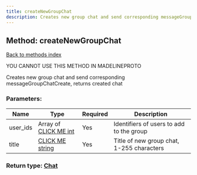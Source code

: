 ```yaml
---
title: createNewGroupChat
description: Creates new group chat and send corresponding messageGroupChatCreate, returns created chat
---
```

## Method: createNewGroupChat  
[Back to methods index](index.md)


YOU CANNOT USE THIS METHOD IN MADELINEPROTO


Creates new group chat and send corresponding messageGroupChatCreate, returns created chat

### Parameters:

| Name     |    Type       | Required | Description |
|----------|---------------|----------|-------------|
|user\_ids|Array of [CLICK ME int](../types/int.md) | Yes|Identifiers of users to add to the group|
|title|[CLICK ME string](../types/string.md) | Yes|Title of new group chat, 1-255 characters|


### Return type: [Chat](../types/Chat.md)


